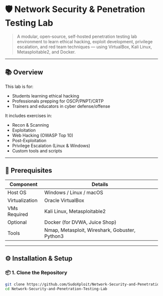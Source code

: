 # 🛡️ Network Security & Penetration Testing Lab

> A modular, open-source, self-hosted penetration testing lab environment to learn ethical hacking, exploit development, privilege escalation, and red team techniques — using VirtualBox, Kali Linux, Metasploitable2, and Docker.

---

## 📚 Overview

This lab is for:
- Students learning ethical hacking
- Professionals prepping for OSCP/PNPT/CRTP
- Trainers and educators in cyber defense/offense

It includes exercises in:
- Recon & Scanning
- Exploitation
- Web Hacking (OWASP Top 10)
- Post-Exploitation
- Privilege Escalation (Linux & Windows)
- Custom tools and scripts

---

## 🧰 Prerequisites

| Component     | Details                        |
|---------------|-------------------------------|
| Host OS       | Windows / Linux / macOS       |
| Virtualization| Oracle VirtualBox             |
| VMs Required  | Kali Linux, Metasploitable2   |
| Optional      | Docker (for DVWA, Juice Shop) |
| Tools         | Nmap, Metasploit, Wireshark, Gobuster, Python3 |

---

## ⚙️ Installation & Setup

### 📦 1. Clone the Repository

```bash
git clone https://github.com/SudoXploit/Network-Security-and-Penetration-Testing-Lab.git
cd Network-Security-and-Penetration-Testing-Lab
